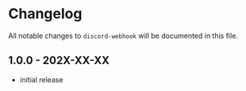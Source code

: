 # Changelog

All notable changes to `discord-webhook` will be documented in this file.

## 1.0.0 - 202X-XX-XX

- initial release
